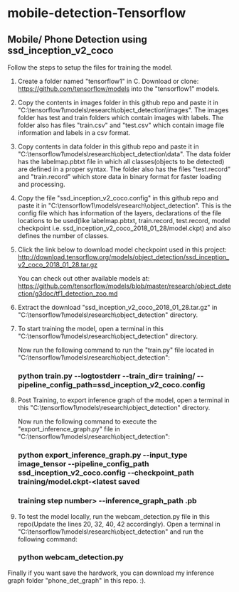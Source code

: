 # mobile-detection-Tensorflow

## Mobile/ Phone Detection using ssd_inception_v2_coco

Follow the steps to setup the files for training the model.

1. Create a folder named "tensorflow1" in C.
Download or clone: https://github.com/tensorflow/models into the "tensorflow1" models.

2. Copy the contents in images folder in this github repo and paste it in "C:\tensorflow1\models\research\object_detection\images".
   The images folder has test and train folders which contain images with labels. The folder also has files "train.csv" and "test.csv"
   which contain image file information and labels in a csv format.
   
3. Copy contents in data folder in this github repo and paste it in "C:\tensorflow1\models\research\object_detection\data".
   The data folder has the labelmap.pbtxt file in which all classes(objects to be detected) are defined in a proper syntax. The folder
   also has the files "test.record" and "train.record" which store data in binary format for faster loading and processing.

4. Copy the file "ssd_inception_v2_coco.config" in this github repo and paste it in "C:\tensorflow1\models\research\object_detection".
   This is the config file which has information of the layers, declarations of the file locations to be used(like labelmap.pbtxt, train.record, test.record,
   model checkpoint i.e. ssd_inception_v2_coco_2018_01_28/model.ckpt) and also defines the number of classes.

5. Click the link below to download model checkpoint used in this project: 
   http://download.tensorflow.org/models/object_detection/ssd_inception_v2_coco_2018_01_28.tar.gz
   
   You can check out other available models at: https://github.com/tensorflow/models/blob/master/research/object_detection/g3doc/tf1_detection_zoo.md

6. Extract the download "ssd_inception_v2_coco_2018_01_28.tar.gz" in "C:\tensorflow1\models\research\object_detection" directory.

7. To start training the model, open a terminal in this "C:\tensorflow1\models\research\object_detection" directory. 
   
   Now run the following command to run the "train.py" file located in "C:\tensorflow1\models\research\object_detection":
   
   ### python train.py --logtostderr --train_dir= training/ --pipeline_config_path=ssd_inception_v2_coco.config
  
8. Post Training, to export inference graph of the model,  open a terminal in this "C:\tensorflow1\models\research\object_detection" directory.

   Now run the following command to execute the "export_inference_graph.py" file in "C:\tensorflow1\models\research\object_detection":
  
   ### python export_inference_graph.py --input_type image_tensor --pipeline_config_path ssd_inception_v2_coco.config --checkpoint_path training/model.ckpt-<latest saved 
   ### training step number> --inference_graph_path <model-name-any>.pb

9. To test the model locally, run the webcam_detection.py file in this repo(Update the lines 20, 32, 40, 42 accordingly).
   Open a terminal in "C:\tensorflow1\models\research\object_detection" and run the following command:
   
   ### python webcam_detection.py
    
    
Finally if you want save the hardwork, you can download my inference graph folder "phone_det_graph" in this repo. :).
 
        

